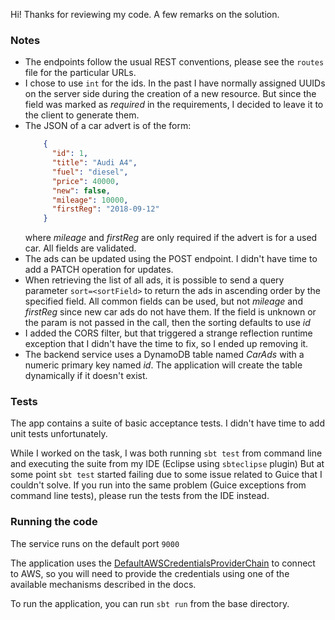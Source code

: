 
Hi! Thanks for reviewing my code. A few remarks on the solution.

### Notes

 * The endpoints follow the usual REST conventions, please see the `routes` file for the particular URLs.
 * I chose to use `int` for the ids. In the past I have normally assigned UUIDs on the server side during the creation of a new resource. But since the field was marked as
  *required* in the requirements, I decided to leave it to the client to generate them.
 * The JSON of a car advert is of the form:
     ```json
         {
           "id": 1,
           "title": "Audi A4",
           "fuel": "diesel",
           "price": 40000,
           "new": false,
           "mileage": 10000,
           "firstReg": "2018-09-12"
         }
    ```
    where *mileage* and *firstReg* are only required if the advert is for a used car. All fields are validated.
 * The ads can be updated using the POST endpoint. I didn't have time to add a PATCH operation for updates.
 * When retrieving the list of all ads, it is possible to send a query parameter `sort=<sortField>` to return the ads in ascending order by the specified field. All common
 fields can be used, but not *mileage* and *firstReg* since new car ads do not have them. If the field is unknown or the param is not passed in the call, then the sorting
 defaults to use *id*
 * I added the CORS filter, but that triggered a strange reflection runtime exception that I didn't have the time to fix, so I ended up removing it.
 * The backend service uses a DynamoDB table named *CarAds* with a numeric primary key named *id*. The application will create the table dynamically if it doesn't exist.

### Tests

The app contains a suite of basic acceptance tests. I didn't have time to add unit tests unfortunately.

While I worked on the task, I was both running `sbt test` from command line and executing the suite from my IDE (Eclipse using `sbteclipse` plugin) But at some point
`sbt test` started failing due to some issue related to Guice that I couldn't solve. If you run into the same problem (Guice exceptions from command line tests), please
run the tests from the IDE instead.

### Running the code

The service runs on the default port `9000`

The application uses the [DefaultAWSCredentialsProviderChain](http://docs.aws.amazon.com/sdk-for-java/v1/developer-guide/credentials.html) to connect to AWS, so you will need
to provide the credentials using one of the available mechanisms described in the docs.

To run the application, you can run `sbt run` from the base directory.